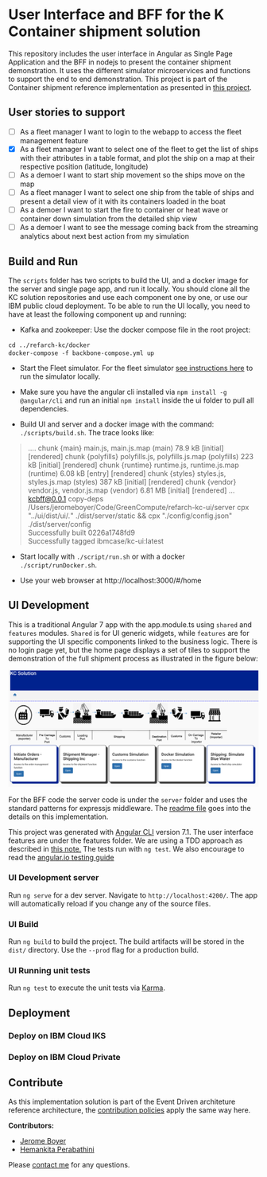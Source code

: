 # User Interface and BFF for the K Container shipment solution

This repository includes the user interface in Angular as Single Page Application and the BFF in nodejs to present the container shipment demonstration. It uses the different simulator microservices and functions to support the end to end demonstration. This project is part of the Container shipment reference implementation as presented in [this project](https://github.com/ibm-cloud-architecture/refarch-kc).

## User stories to support

- [ ] As a fleet manager I want to login to the webapp to access the fleet management feature
- [x] As a fleet manager I want to select one of the fleet to get the list of ships with their attributes in a table format, and plot the ship on a map at their respective position (latitude, longitude)
- [ ] As a demoer I want to start ship movement so the ships move on the map
- [ ] As a fleet manager I want to select one ship from the table of ships and present a detail view of it with its containers loaded in the boat
- [ ] As a demoer I want to start the fire to container or heat wave or container down simulation from the detailed ship view
- [ ] As a demoer I want to see the message coming back from the streaming analytics about next best action from my simulation

## Build and Run

The `scripts` folder has two scripts to build the UI, and a docker image for the server and single page app, and run it locally. You should clone all the KC solution repositories and use each component one by one, or use our IBM public cloud deployment. To be able to run the UI locally, you need to have at least the following component up and running:

* Kafka and zookeeper: Use the docker compose file in the root project: 
 ```
 cd ../refarch-kc/docker
 docker-compose -f backbone-compose.yml up
 ```
* Start the Fleet simulator.  For the fleet simulator [see instructions here](https://github.com/ibm-cloud-architecture/refarch-kc-ms/tree/master/fleet-ms#run) to run the simulator locally.

* Make sure you have the angular cli installed via `npm install -g @angular/cli` and run an initial `npm install` inside the ui folder to pull all dependencies.

* Build UI and server and a docker image with the command: `./scripts/build.sh`. The trace looks like:
> .... chunk {main} main.js, main.js.map (main) 78.9 kB [initial] [rendered]
chunk {polyfills} polyfills.js, polyfills.js.map (polyfills) 223 kB [initial] [rendered]
chunk {runtime} runtime.js, runtime.js.map (runtime) 6.08 kB [entry] [rendered]
chunk {styles} styles.js, styles.js.map (styles) 387 kB [initial] [rendered]
chunk {vendor} vendor.js, vendor.js.map (vendor) 6.81 MB [initial] [rendered]
...   
> kcbff@0.0.1 copy-deps /Users/jeromeboyer/Code/GreenCompute/refarch-kc-ui/server
> cpx "../ui/dist/ui/*.*" ./dist/server/static && cpx "./config/config.json" ./dist/server/config   
Successfully built 0226a1748fd9  
Successfully tagged ibmcase/kc-ui:latest

* Start locally with `./script/run.sh` or with a docker `./script/runDocker.sh`. 

* Use your web browser at http://localhost:3000/#/home 


## UI Development

This is a traditional Angular 7 app with the app.module.ts using `shared` and `features` modules. `Shared` is for UI generic widgets, while `features` are for supporting the UI specific components linked to the business logic. 
There is no login page yet, but the home page displays a set of tiles to support the demonstration of the full shipment process as illustrated in the figure below:

![](./docs/kc-ui-home.png)

For the BFF code the server code is under the `server` folder and uses the standard patterns for expressjs middleware. The [readme file](./server/README.md) goes into the details on this implementation.

This project was generated with [Angular CLI](https://github.com/angular/angular-cli) version 7.1. The user interface features are under the features folder. We are using a TDD approach as described in [this note.](https://github.com/ibm-cloud-architecture/refarch-caseportal-app/blob/master/docs/tdd.md) The tests run with `ng test`. We also encourage to read the [angular.io testing guide](https://angular.io/guide/testing)

### UI Development server

Run `ng serve` for a dev server. Navigate to `http://localhost:4200/`. The app will automatically reload if you change any of the source files.

### UI Build

Run `ng build` to build the project. The build artifacts will be stored in the `dist/` directory. Use the `--prod` flag for a production build.

### UI Running unit tests

Run `ng test` to execute the unit tests via [Karma](https://karma-runner.github.io).

## Deployment

### Deploy on IBM Cloud IKS

### Deploy on IBM Cloud Private 


## Contribute

As this implementation solution is part of the Event Driven architeture reference architecture, the [contribution policies](./CONTRIBUTING.md) apply the same way here.

**Contributors:**
* [Jerome Boyer](https://www.linkedin.com/in/jeromeboyer/)
* [Hemankita Perabathini](https://www.linkedin.com/in/hemankita-perabathini/)

Please [contact me](mailto:boyerje@us.ibm.com) for any questions.